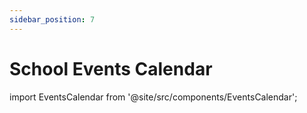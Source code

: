 ```yaml
---
sidebar_position: 7
---
```


# School Events Calendar

import EventsCalendar from '@site/src/components/EventsCalendar';

<EventsCalendar />